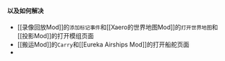 #### 以及如何解决

- [[录像回放Mod]]的`添加标记事件`和[[Xaero的世界地图Mod]]的`打开世界地图`和[[投影Mod]]的打开模组页面
- [[搬运Mod]]的`Carry`和[[Eureka Airships Mod]]的打开船舵页面
- 